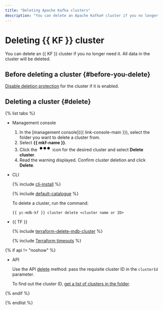 ```yaml
---
title: "Deleting Apache Kafka clusters"
description: "You can delete an Apache Kafka® cluster if you no longer need it. All data in the cluster will be deleted. In the management console, select the directory from which you want to delete the cluster."
---
```


# Deleting {{ KF }} cluster

You can delete an {{ KF }} cluster if you no longer need it. All data in the cluster will be deleted.

## Before deleting a cluster {#before-you-delete}

[Disable deletion protection](cluster-update.md#change-additional-settings) for the cluster if it is enabled.

## Deleting a cluster {#delete}

{% list tabs %}

- Management console

   1. In the [management console]({{ link-console-main }}), select the folder you want to delete a cluster from.
   1. Select **{{ mkf-name }}**.
   1. Click the ![image](../../_assets/options.svg) icon for the desired cluster and select **Delete cluster**.
   1. Read the warning displayed. Confirm cluster deletion and click **Delete**.

- CLI

   {% include [cli-install](../../_includes/cli-install.md) %}

   {% include [default-catalogue](../../_includes/default-catalogue.md) %}

   To delete a cluster, run the command:

   ```
   {{ yc-mdb-kf }} cluster delete <cluster name or ID>
   ```

- {{ TF }}

   {% include [terraform-delete-mdb-cluster](../../_includes/mdb/terraform-delete-mdb-cluster.md) %}

   {% include [Terraform timeouts](../../_includes/mdb/mkf/terraform/cluster-timeouts.md) %}

{% if api != "noshow" %}

- API

   Use the API [delete](../api-ref/Cluster/delete.md) method: pass the requisite cluster ID in the `clusterId` parameter.

   To find out the cluster ID, [get a list of clusters in the folder](cluster-list.md#list-clusters).

{% endif %}

{% endlist %}
